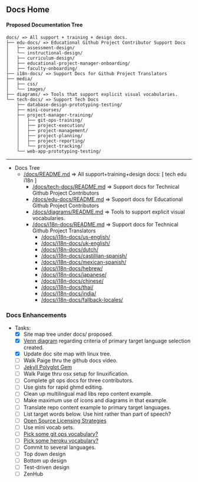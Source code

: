 ## Docs Home

#### Proposed Documentation Tree

```
docs/ => All support + training + design docs.
├── edu-docs/ => Educational Github Project Contributor Support Docs
│   ├── assessment-design/
│   └── instructional-design/
│   ├── curriculum-design/
│   ├── educational-project-manager-onboarding/
│   ├── faculty-onboarding/
├── i18n-docs/ => Support Docs for Github Project Translators
├── media/
│   ├── css/
│   └── images/
├── diagrams/ => Tools that support explicit visual vocabularies.
└── tech-docs/ => Support Tech Docs
    ├── database-design-prototyping-testing/
    ├── mini-courses/
    ├── project-manager-training/
    │   ├── git-ops-training/
    │   ├── project-execution/
    │   ├── project-management/
    │   ├── project-planning/
    │   ├── project-reporting/
    │   └── project-tracking/
    └── web-app-prototyping-testing/

```

---

- Docs Tree
  - [/docs/README.md](docs/) => All support+training+design docs: [ tech edu i18n ]
    - [/docs/tech-docs/README.md](tech-docs/) => Support docs for Technical Github Project Contributors
    - [/docs/edu-docs/README.md](edu-docs/) => Support docs for Educational Github Project Contributors
    - [/docs/diagrams/README.md](diagrams/) => Tools to support explicit visual vocabularies.
    - [/docs/i18n-docs/README.md](i18n-docs/) => Support docs for Technical Github Project Translators
      - [/docs/i18n-docs/us-english/](i18n-docs/us-english/)
      - [/docs/i18n-docs/uk-english/](i18n-docs/uk-english/)
      - [/docs/i18n-docs/dutch/](i18n-docs/dutch/)
      - [/docs/i18n-docs/castillian-spanish/](i18n-docs/castillian-spanish/)
      - [/docs/i18n-docs/mexican-spanish/](i18n-docs/mexican-spanish/)
      - [/docs/i18n-docs/hebrew/](i18n-docs/hebrew/)
      - [/docs/i18n-docs/japanese/](i18n-docs/japanese/)
      - [/docs/i18n-docs/chinese/](i18n-docs/japanese/)
      - [/docs/i18n-docs/thai/](i18n-docs/thai/)
      - [/docs/i18n-docs/india/](i18n-docs/india/)
      - [/docs/i18n-docs/fallback-locales/](i18n-docs/fallback-locales/)

### Docs Enhancements
- Tasks:
  - [x] Site map tree under docs/ proposed.
  - [x] [Venn diagram](https://drive.google.com/file/d/1mmJeqvg1rx78H5ckg01997OjNhADhAG9/view?usp=sharing) regarding criteria of primary target language selection created.
  - [x] Update doc site map with linux tree.
  - [ ] Walk Paige thru the github docs video.
  - [ ] [Jekyll Polyglot Gem](https://polyglot.untra.io/es/seo/)
  - [ ] Walk Paige thru osx setup for linuxification.
  - [ ] Complete git ops docs for three contributors.
  - [ ] Use gists for rapid ghmd editing.
  - [ ] Clean up multilingual mad libs repo content example.
  - [ ] Make maximum use of icons and diagrams in that example.
  - [ ] Translate repo content example to primary target languages.
  - [ ] List target words below.  Use hint rather than part of speech?
  - [ ] [Open Source Licensing Strategies](https://choosealicense.com/)
  - [ ] Use mini vocab sets.
  - [ ] [Pick some git ops vocabulary?](https://docs.github.com/en/get-started/quickstart/github-glossary)
  - [ ] [Pick some heroku vocabulary?](https://devcenter.heroku.com/articles/glossary-of-heroku-terminology)
  - [ ] Commit to several languages.
  - [ ] Top down design
  - [ ] Bottom up design
  - [ ] Test-driven design
  - [ ] ZenHub
